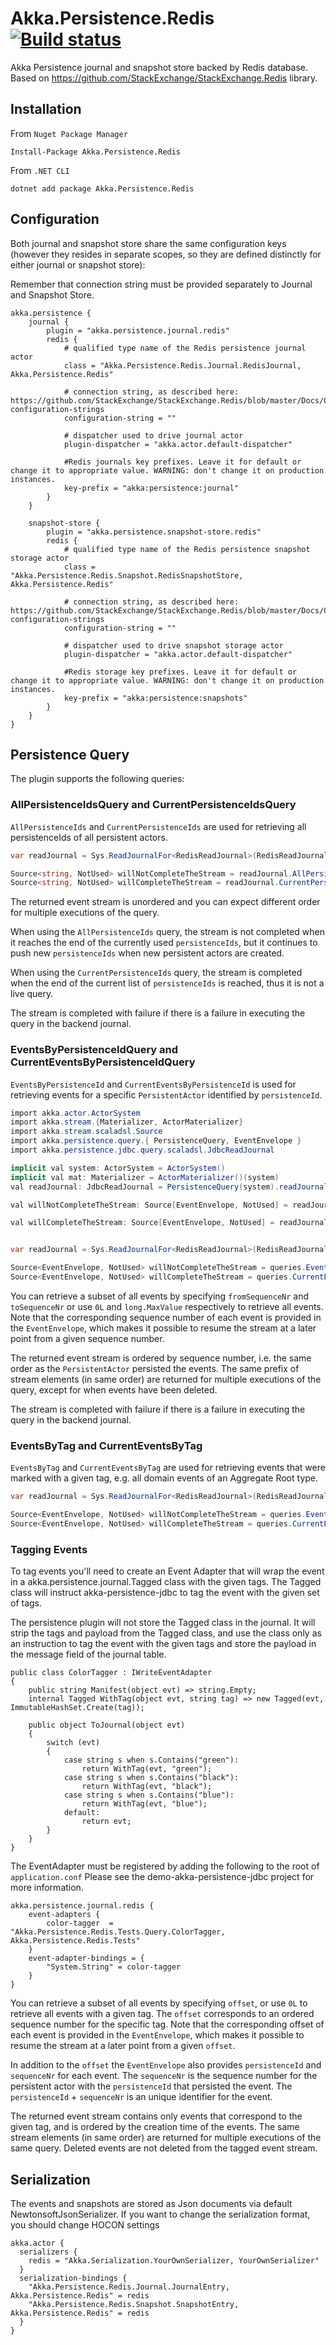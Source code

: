 # Akka.Persistence.Redis [![Build status](https://ci.appveyor.com/api/projects/status/ihgbe6g07hdvxaya/branch/dev?svg=true)](https://ci.appveyor.com/project/ravengerUA/akka-persistence-redis/branch/dev)

Akka Persistence journal and snapshot store backed by Redis database.
Based on https://github.com/StackExchange/StackExchange.Redis library.

## Installation
From `Nuget Package Manager`
```
Install-Package Akka.Persistence.Redis
```
From `.NET CLI`
```
dotnet add package Akka.Persistence.Redis
```

## Configuration

Both journal and snapshot store share the same configuration keys (however they resides in separate scopes, so they are defined distinctly for either journal or snapshot store):

Remember that connection string must be provided separately to Journal and Snapshot Store.

```hocon
akka.persistence {
    journal {
        plugin = "akka.persistence.journal.redis"
        redis {
            # qualified type name of the Redis persistence journal actor
            class = "Akka.Persistence.Redis.Journal.RedisJournal, Akka.Persistence.Redis"

            # connection string, as described here: https://github.com/StackExchange/StackExchange.Redis/blob/master/Docs/Configuration.md#basic-configuration-strings
            configuration-string = ""

            # dispatcher used to drive journal actor
            plugin-dispatcher = "akka.actor.default-dispatcher"

            #Redis journals key prefixes. Leave it for default or change it to appropriate value. WARNING: don't change it on production instances.
            key-prefix = "akka:persistence:journal"
        }
    }    

    snapshot-store {
        plugin = "akka.persistence.snapshot-store.redis"
        redis {
            # qualified type name of the Redis persistence snapshot storage actor
            class = "Akka.Persistence.Redis.Snapshot.RedisSnapshotStore, Akka.Persistence.Redis"

            # connection string, as described here: https://github.com/StackExchange/StackExchange.Redis/blob/master/Docs/Configuration.md#basic-configuration-strings
            configuration-string = ""

            # dispatcher used to drive snapshot storage actor
            plugin-dispatcher = "akka.actor.default-dispatcher"

            #Redis storage key prefixes. Leave it for default or change it to appropriate value. WARNING: don't change it on production instances.
            key-prefix = "akka:persistence:snapshots"
        }
    }
}
```

## Persistence Query

The plugin supports the following queries:

### AllPersistenceIdsQuery and CurrentPersistenceIdsQuery

`AllPersistenceIds` and `CurrentPersistenceIds` are used for retrieving all persistenceIds of all persistent actors.
```C#
var readJournal = Sys.ReadJournalFor<RedisReadJournal>(RedisReadJournal.Identifier);

Source<string, NotUsed> willNotCompleteTheStream = readJournal.AllPersistenceIds();
Source<string, NotUsed> willCompleteTheStream = readJournal.CurrentPersistenceIds();
```
The returned event stream is unordered and you can expect different order for multiple executions of the query.

When using the `AllPersistenceIds` query, the stream is not completed when it reaches the end of the currently used `persistenceIds`, but it continues to push new `persistenceIds` when new persistent actors are created.

When using the `CurrentPersistenceIds` query, the stream is completed when the end of the current list of `persistenceIds` is reached, thus it is not a live query.

The stream is completed with failure if there is a failure in executing the query in the backend journal.

### EventsByPersistenceIdQuery and CurrentEventsByPersistenceIdQuery

`EventsByPersistenceId` and `CurrentEventsByPersistenceId` is used for retrieving events for a specific `PersistentActor` identified by `persistenceId`.
```C#
import akka.actor.ActorSystem
import akka.stream.{Materializer, ActorMaterializer}
import akka.stream.scaladsl.Source
import akka.persistence.query.{ PersistenceQuery, EventEnvelope }
import akka.persistence.jdbc.query.scaladsl.JdbcReadJournal

implicit val system: ActorSystem = ActorSystem()
implicit val mat: Materializer = ActorMaterializer()(system)
val readJournal: JdbcReadJournal = PersistenceQuery(system).readJournalFor[JdbcReadJournal](JdbcReadJournal.Identifier)

val willNotCompleteTheStream: Source[EventEnvelope, NotUsed] = readJournal.eventsByPersistenceId("some-persistence-id", 0L, Long.MaxValue)

val willCompleteTheStream: Source[EventEnvelope, NotUsed] = readJournal.currentEventsByPersistenceId("some-persistence-id", 0L, Long.MaxValue)


var readJournal = Sys.ReadJournalFor<RedisReadJournal>(RedisReadJournal.Identifier);

Source<EventEnvelope, NotUsed> willNotCompleteTheStream = queries.EventsByPersistenceId("some-persistence-id", 0L, long.MaxValue);
Source<EventEnvelope, NotUsed> willCompleteTheStream = queries.CurrentEventsByPersistenceId("some-persistence-id", 0L, long.MaxValue);
```
You can retrieve a subset of all events by specifying `fromSequenceNr` and `toSequenceNr` or use `0L` and `long.MaxValue` respectively to retrieve all events. Note that the corresponding sequence number of each event is provided in the `EventEnvelope`, which makes it possible to resume the stream at a later point from a given sequence number.

The returned event stream is ordered by sequence number, i.e. the same order as the `PersistentActor` persisted the events. The same prefix of stream elements (in same order) are returned for multiple executions of the query, except for when events have been deleted.

The stream is completed with failure if there is a failure in executing the query in the backend journal.

### EventsByTag and CurrentEventsByTag

`EventsByTag` and `CurrentEventsByTag` are used for retrieving events that were marked with a given tag, e.g. all domain events of an Aggregate Root type.
```C#
var readJournal = Sys.ReadJournalFor<RedisReadJournal>(RedisReadJournal.Identifier);

Source<EventEnvelope, NotUsed> willNotCompleteTheStream = queries.EventsByTag("apple", 0L);
Source<EventEnvelope, NotUsed> willCompleteTheStream = queries.CurrentEventsByTag("apple", 0L);
```

### Tagging Events
To tag events you'll need to create an Event Adapter that will wrap the event in a akka.persistence.journal.Tagged class with the given tags. The Tagged class will instruct akka-persistence-jdbc to tag the event with the given set of tags.

The persistence plugin will not store the Tagged class in the journal. It will strip the tags and payload from the Tagged class, and use the class only as an instruction to tag the event with the given tags and store the payload in the message field of the journal table.
```
public class ColorTagger : IWriteEventAdapter
{
    public string Manifest(object evt) => string.Empty;
    internal Tagged WithTag(object evt, string tag) => new Tagged(evt, ImmutableHashSet.Create(tag));

    public object ToJournal(object evt)
    {
        switch (evt)
        {
            case string s when s.Contains("green"):
                return WithTag(evt, "green");
            case string s when s.Contains("black"):
                return WithTag(evt, "black");
            case string s when s.Contains("blue"):
                return WithTag(evt, "blue");
            default:
                return evt;
        }
    }
}
```
The EventAdapter must be registered by adding the following to the root of `application.conf` Please see the demo-akka-persistence-jdbc project for more information.
```
akka.persistence.journal.redis {
    event-adapters {
        color-tagger  = "Akka.Persistence.Redis.Tests.Query.ColorTagger, Akka.Persistence.Redis.Tests"
    }
    event-adapter-bindings = {
        "System.String" = color-tagger
    }
}
```
You can retrieve a subset of all events by specifying `offset`, or use `0L` to retrieve all events with a given tag. The `offset` corresponds to an ordered sequence number for the specific tag. Note that the corresponding offset of each event is provided in the `EventEnvelope`, which makes it possible to resume the stream at a later point from a given `offset`.

In addition to the `offset` the `EventEnvelope` also provides `persistenceId` and `sequenceNr` for each event. The `sequenceNr` is the sequence number for the persistent actor with the `persistenceId` that persisted the event. The `persistenceId` + `sequenceNr` is an unique identifier for the event.

The returned event stream contains only events that correspond to the given tag, and is ordered by the creation time of the events. The same stream elements (in same order) are returned for multiple executions of the same query. Deleted events are not deleted from the tagged event stream.



## Serialization
The events and snapshots are stored as Json documents via default NewtonsoftJsonSerializer. If you want to change the serialization format, you should change HOCON settings
```hocon
akka.actor {
  serializers {
    redis = "Akka.Serialization.YourOwnSerializer, YourOwnSerializer"
  }
  serialization-bindings {
    "Akka.Persistence.Redis.Journal.JournalEntry, Akka.Persistence.Redis" = redis
    "Akka.Persistence.Redis.Snapshot.SnapshotEntry, Akka.Persistence.Redis" = redis
  }
}
```